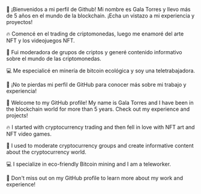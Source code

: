 👋 ¡Bienvenidos a mi perfil de Github! Mi nombre es Gala Torres y llevo más de 5 años en el mundo de la blockchain. ¡Echa un vistazo a mi experiencia y proyectos!

🔥 Comencé en el trading de criptomonedas, luego me enamoré del arte NFT y los videojuegos NFT.

💬 Fui moderadora de grupos de criptos y generé contenido informativo sobre el mundo de las criptomonedas.

💻 Me especialicé en minería de bitcoin ecológica y soy una teletrabajadora.

🚀 ¡No te pierdas mi perfil de GitHub para conocer más sobre mi trabajo y experiencia!

👋 Welcome to my GitHub profile! My name is Gala Torres and I have been in the blockchain world for more than 5 years. Check out my experience and projects!

🔥 I started with cryptocurrency trading and then fell in love with NFT art and NFT video games.

💬 I used to moderate cryptocurrency groups and create informative content about the cryptocurrency world.

💻 I specialize in eco-friendly Bitcoin mining and I am a teleworker.

🚀 Don't miss out on my GitHub profile to learn more about my work and experience!
